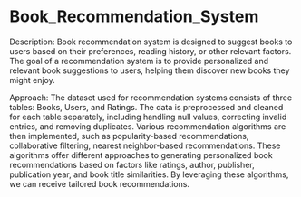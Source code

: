 # Book_Recommendation_System
Description:
Book recommendation system is designed to suggest books to users based on their preferences, reading history, or other relevant factors. The goal of a recommendation system is to provide personalized and relevant book suggestions to users, helping them discover new books they might enjoy.

Approach: 
The dataset used for recommendation systems consists of three tables: Books, Users, and Ratings. The data is preprocessed and cleaned for each table separately, including handling null values, correcting invalid entries, and removing duplicates. Various recommendation algorithms are then implemented, such as popularity-based recommendations, collaborative filtering, nearest neighbor-based recommendations. These algorithms offer different approaches to generating personalized book recommendations based on factors like ratings, author, publisher, publication year, and book title similarities. By leveraging these algorithms, we can receive tailored book recommendations.
